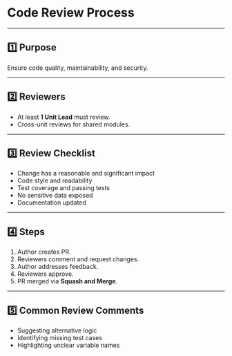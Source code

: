 # Code Review Process

---

## 1️⃣ Purpose
Ensure code quality, maintainability, and security.

---

## 2️⃣ Reviewers
- At least **1 Unit Lead** must review.
- Cross-unit reviews for shared modules.

---

## 3️⃣ Review Checklist
- Change has a reasonable and significant impact
- Code style and readability
- Test coverage and passing tests
- No sensitive data exposed
- Documentation updated

---

## 4️⃣ Steps
1. Author creates PR.
2. Reviewers comment and request changes.
3. Author addresses feedback.
4. Reviewers approve.
5. PR merged via **Squash and Merge**.

---

## 5️⃣ Common Review Comments
- Suggesting alternative logic
- Identifying missing test cases
- Highlighting unclear variable names
